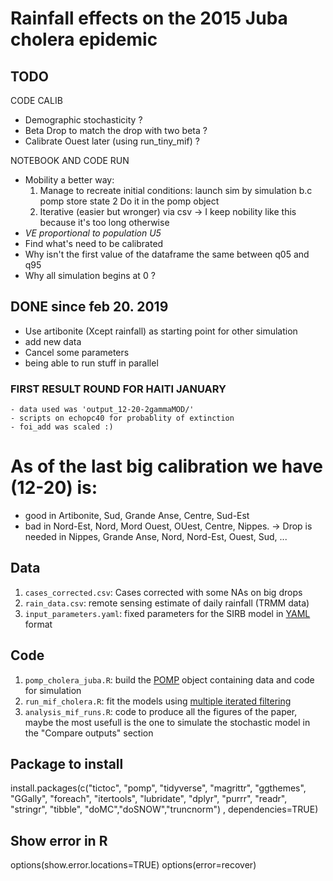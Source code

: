 # Rainfall effects on the 2015 Juba cholera epidemic


## TODO
CODE CALIB
  - Demographic stochasticity ?
  - Beta Drop to match the drop with two beta ?
  - Calibrate Ouest later (using run_tiny_mif) ?


NOTEBOOK AND CODE RUN
  - Mobility a better way:
    1. Manage to recreate initial conditions: launch sim by simulation b.c pomp store state
    2 Do it in the pomp object
    3. Iterative (easier but wronger) via csv
      -> I keep nobility like this because it's too long otherwise
  - *VE proportional to population U5* 
  - Find what's need to be calibrated
  - Why isn't the first value of the dataframe the same between q05 and q95
  - Why all simulation begins at 0 ?

## DONE since feb 20. 2019
  - Use artibonite (Xcept rainfall) as starting point for other simulation
  - add new data
  - Cancel some parameters
  - being able to run stuff in parallel




### FIRST RESULT ROUND FOR HAITI JANUARY
    - data used was 'output_12-20-2gammaMOD/'
    - scripts on echopc40 for probablity of extinction
    - foi_add was scaled :)


# As of the last big calibration we have (12-20) is:
  - good in Artibonite, Sud, Grande Anse, Centre, Sud-Est
  - bad in Nord-Est, Nord, Mord Ouest, OUest, Centre, Nippes.
        -> Drop is needed in Nippes, Grande Anse, Nord, Nord-Est, Ouest, Sud, ...


## Data

1. `cases_corrected.csv`: Cases corrected with some NAs on big drops
2. `rain_data.csv`: remote sensing estimate of daily rainfall (TRMM data)
3. `input_parameters.yaml`: fixed parameters for the SIRB model in [YAML](http://yaml.org/) format

## Code

1. `pomp_cholera_juba.R`: build the [POMP](https://kingaa.github.io/pomp/) object containing data and code for simulation
2. `run_mif_cholera.R`: fit the models using [multiple iterated filtering](http://www.pnas.org/content/112/3/719)
3. `analysis_mif_runs.R`: code to produce all the figures of the paper, maybe the most usefull is the one to simulate the stochastic model in the "Compare outputs" section


## Package to install

  install.packages(c("tictoc", "pomp", "tidyverse", "magrittr", "ggthemes", "GGally", "foreach", "itertools", "lubridate", "dplyr", "purrr", "readr", "stringr", "tibble", "doMC","doSNOW","truncnorm")  , dependencies=TRUE)

## Show error in R

  options(show.error.locations=TRUE)
  options(error=recover)
